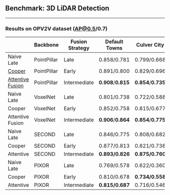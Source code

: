 ## Benchmark: 3D LiDAR  Detection

---
### Results on OPV2V dataset (AP@0.5/0.7)

|                    | Backbone   | Fusion Strategy  | Default Towns    |Culver City| Download |
|--------------------| --------   | ---------------  | -------------    |-----------| -------- |
| Naive Late         | PointPillar        | Late      |   0.858/0.781        | 0.799/0.668         |    [url](https://drive.google.com/file/d/1WTKooW6k0exLqoIE5Czqy6ptycYlgKZz/view?usp=sharing)   |
| [Cooper](https://arxiv.org/abs/1905.05265)       | PointPillar        | Early        | 0.891/0.800         | 0.829/0.696       | [url](https://drive.google.com/file/d/1N1p6syxGSKD18ELgtBQoSuUzR8tX1JeE/view?usp=sharing)     | 
| [Attentive Fusion](https://arxiv.org/abs/2109.07644)         | PointPillar        | Intermediate       | **0.908**/**0.815**       | **0.854**/**0.735**         | [url](https://drive.google.com/file/d/1QBcNQso1zISqf4Fw18FvWLQdDL6Rx-Sr/view?usp=sharing)     | 
| Naive Late         | VoxelNet        | Late      | 0.801/0.738          | 0.722/0.588        | [url]()    |
| Cooper    | VoxelNet        | Early        | 0.852/0.758        | 0.815/0.677        | [url](https://drive.google.com/file/d/14WD7iLLyyCJJ3lApbYYdr5KOUM1ACnve/view?usp=sharing)     | 
| Attentive Fusion        | VoxelNet        | Intermediate       | **0.906**/**0.864**        | **0.854**/**0.775**        | [url](https://drive.google.com/file/d/1QoEvuZtXfC5U5-HAbnyeJKAiAN54MidY/view?usp=sharing)      | 
| Naive Late         | SECOND        | Late      |  0.846/0.775         | 0.808/0.682        | [url](https://drive.google.com/file/d/1VG_FKe1mKagPVGXH7UGHpyaM5q3cxtD8/view?usp=sharing)      |
| Cooper    | SECOND        | Early        |  0.877/0.813       |  0.821/0.738     | [url](https://drive.google.com/file/d/1Z9io1VNcU-urcRW8l0ogWCTVCB53mw4N/view?usp=sharing)     | 
| Attentive         | SECOND        | Intermediate       |   **0.893/0.826**     | **0.875/0.760**     | [url](https://drive.google.com/file/d/107005eltMD9bmb1RHz4ZWWZQT1TP6Gp0/view?usp=sharing)      | 
| Naive Late         | PIXOR        | Late      |    0.769/0.578       |  0.622/0.360      | [url]()      |
| Cooper    | PIXOR        | Early        |   0.810/0.678      | **0.734/0.558**      | [url](https://drive.google.com/file/d/1ZDLjtizZCuV6D92LloEPKRIw-LqxfE1j/view?usp=sharing)     | 
| Attentive         | PIXOR        | Intermediate       |  **0.815/0.687**      | 0.716/0.546       | [url]()      |

